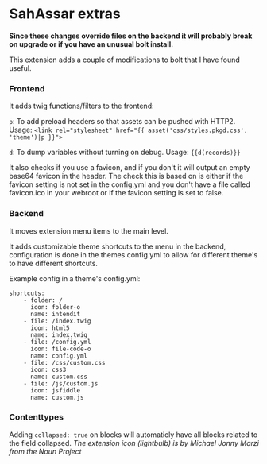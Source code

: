 SahAssar extras
====================

**Since these changes override files on the backend it will probably break on
upgrade or if you have an unusual bolt install.**

This extension adds a couple of modifications to bolt that I have found useful.

### Frontend

It adds twig functions/filters to the frontend:

`p`: To add preload headers so that assets can be pushed with HTTP2. Usage: `<link rel="stylesheet" href="{{ asset('css/styles.pkgd.css', 'theme')|p }}">`

`d`: To dump variables without turning on debug. Usage: `{{d(records)}}`

It also checks if you use a favicon, and if you don't it will output an empty
base64 favicon in the header. The check this is based on is either if the
favicon setting is not set in the config.yml and you don't have a file called
favicon.ico in your webroot or if the favicon setting is set to false.

### Backend

It moves extension menu items to the main level.

It adds customizable theme shortcuts to the menu in the backend, configuration
is done in the themes config.yml to allow for different theme's to have different
shortcuts.

Example config in a theme's config.yml:

    shortcuts:
        - folder: /
          icon: folder-o
          name: intendit
        - file: /index.twig
          icon: html5
          name: index.twig
        - file: /config.yml
          icon: file-code-o
          name: config.yml
        - file: /css/custom.css
          icon: css3
          name: custom.css
        - file: /js/custom.js
          icon: jsfiddle
          name: custom.js
### Contenttypes
Adding `collapsed: true` on blocks will automaticly have all blocks related to the field collapsed.
*The extension icon (lightbulb) is by Michael Jonny Marzi from the Noun Project*
